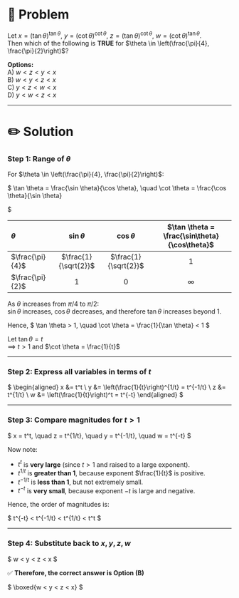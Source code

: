 # 🧮 Problem

Let $x=(\tan \theta)^{\tan \theta}$, $y=(\cot \theta)^{\cot \theta}$, $z=(\tan \theta)^{\cot \theta}$, $w=(\cot \theta)^{\tan \theta}$.  
Then which of the following is **TRUE** for $\theta \in \left(\frac{\pi}{4}, \frac{\pi}{2}\right)$?

**Options:**  
A) $w<z<y<x$  
B) $w<y<z<x$  
C) $y<z<w<x$  
D) $y<w<z<x$

---

# ✏️ Solution

### Step 1: Range of $\theta$
For $\theta \in \left(\frac{\pi}{4}, \frac{\pi}{2}\right)$:




$
\tan \theta = \frac{\sin \theta}{\cos \theta}, \quad \cot \theta = \frac{\cos \theta}{\sin \theta}

$

| $\theta$ | $\sin \theta$ | $\cos \theta$ | $\tan \theta = \frac{\sin\theta}{\cos\theta}$ |
|:--|:--:|:--:|:--:|
| $\frac{\pi}{4}$ | $\frac{1}{\sqrt{2}}$ | $\frac{1}{\sqrt{2}}$ | $1$ |
| $\frac{\pi}{2}$ | $1$ | $0$ | $\infty$ |

As $\theta$ increases from $\pi/4$ to $\pi/2$:  
$\sin \theta$ increases, $\cos \theta$ decreases, and therefore $\tan \theta$ increases beyond 1.

Hence,
$
\tan \theta > 1, \quad \cot \theta = \frac{1}{\tan \theta} < 1
$

Let $\tan \theta = t$  
⟹ $t > 1$ and $\cot \theta = \frac{1}{t}$

---

### Step 2: Express all variables in terms of $t$

$
\begin{aligned}
x &= t^t \\
y &= \left(\frac{1}{t}\right)^{1/t} = t^{-1/t} \\
z &= t^{1/t} \\
w &= \left(\frac{1}{t}\right)^t = t^{-t}
\end{aligned}
$

---

### Step 3: Compare magnitudes for $t>1$

$
x = t^t, \quad z = t^{1/t}, \quad y = t^{-1/t}, \quad w = t^{-t}
$

Now note:

- $t^t$ is **very large** (since $t>1$ and raised to a large exponent).  
- $t^{1/t}$ is **greater than 1**, because exponent $\frac{1}{t}$ is positive.  
- $t^{-1/t}$ is **less than 1**, but not extremely small.  
- $t^{-t}$ is **very small**, because exponent $-t$ is large and negative.

Hence, the order of magnitudes is:

$
t^{-t} < t^{-1/t} < t^{1/t} < t^t
$

---

### Step 4: Substitute back to $x, y, z, w$

$
w < y < z < x
$

✅ **Therefore, the correct answer is Option (B)**

$
\boxed{w < y < z < x}
$
